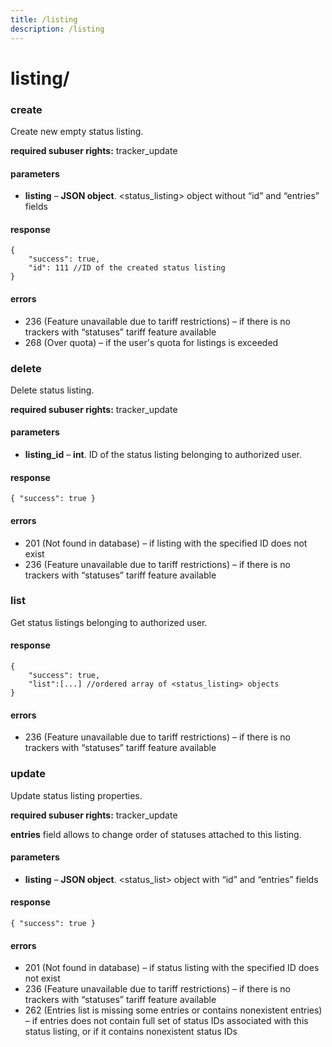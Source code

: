 ```yaml
---
title: /listing
description: /listing
---
```


# listing/
### create
Create new empty status listing.

**required subuser rights:** tracker_update

#### parameters
* **listing** – **JSON object**. <status_listing> object without “id” and “entries” fields

#### response
```json5
{
    "success": true,
    "id": 111 //ID of the created status listing
}
```

#### errors

*   236 (Feature unavailable due to tariff restrictions) – if there is no trackers with “statuses” tariff feature available
*   268 (Over quota) – if the user's quota for listings is exceeded

### delete

Delete status listing.

**required subuser rights:** tracker_update

#### parameters

* **listing_id** – **int**. ID of the status listing belonging to authorized user.

#### response

```json5
{ "success": true }
```

#### errors
*   201 (Not found in database) – if listing with the specified ID does not exist
*   236 (Feature unavailable due to tariff restrictions) – if there is no trackers with “statuses” tariff feature available

### list
Get status listings belonging to authorized user.

#### response
```json5
{
    "success": true,
    "list":[...] //ordered array of <status_listing> objects
}
```

#### errors
*   236 (Feature unavailable due to tariff restrictions) – if there is no trackers with “statuses” tariff feature available

### update
Update status listing properties.

**required subuser rights:** tracker_update

**entries** field allows to change order of statuses attached to this listing.

#### parameters
* **listing** – **JSON object**. <status_list> object with “id” and “entries” fields

#### response

```json5
{ "success": true }
```

#### errors
*   201 (Not found in database) – if status listing with the specified ID does not exist
*   236 (Feature unavailable due to tariff restrictions) – if there is no trackers with “statuses” tariff feature available
*   262 (Entries list is missing some entries or contains nonexistent entries) – if entries does not contain full set of status IDs associated with this status listing, or if it contains nonexistent status IDs

